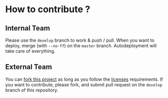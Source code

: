 # How to contribute ? 

## Internal Team

Please use the `develop` branch to work & push / pull.
When you want to deploy, merge (with `--no-ff`) on the `master` branch. Autodeployment will take care of everything.

## External Team

You can [fork this project](https://github.com/extra-coin/coin-web/fork) as long as you follow the [licenses](LICENSE.md) requirements. If you want to contribute, please fork, and submit pull request on the `develop` branch of this repository. 
